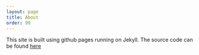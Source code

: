 ```yaml
---
layout: page
title: About
order: 99
---
```


This site is built using github pages running on Jekyll. The source code can be found [here](https://github.com/PrinsFrank/PrinsFrank.nl)